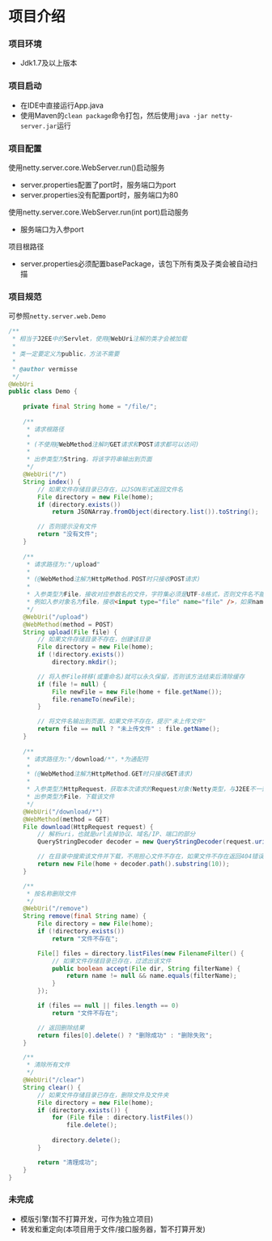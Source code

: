 # 项目介绍 #

### 项目环境 ###
* Jdk1.7及以上版本

### 项目启动 ###
* 在IDE中直接运行App.java
* 使用Maven的`clean package`命令打包，然后使用`java -jar netty-server.jar`运行

### 项目配置 ###
使用netty.server.core.WebServer.run()启动服务
* server.properties配置了port时，服务端口为port
* server.properties没有配置port时，服务端口为80

使用netty.server.core.WebServer.run(int port)启动服务
* 服务端口为入参port

项目根路径
* server.properties必须配置basePackage，该包下所有类及子类会被自动扫描

### 项目规范 ###
可参照`netty.server.web.Demo`
```java
/**
 * 相当于J2EE中的Servlet，使用@WebUri注解的类才会被加载
 * 
 * 类一定要定义为public，方法不需要
 * 
 * @author vermisse
 */
@WebUri
public class Demo {
	
	private final String home = "/file/";
	
	/**
	 * 请求根路径
	 * 
	 * (不使用@WebMethod注解时GET请求和POST请求都可以访问)
	 * 
	 * 出参类型为String，将该字符串输出到页面
	 */
	@WebUri("/")
	String index() {
		// 如果文件存储目录已存在，以JSON形式返回文件名
		File directory = new File(home);
		if (directory.exists())
			return JSONArray.fromObject(directory.list()).toString();

		// 否则提示没有文件
		return "没有文件";
	}
	
	/**
	 * 请求路径为:"/upload"
	 * 
	 * (@WebMethod注解为HttpMethod.POST时只接收POST请求)
	 * 
	 * 入参类型为File，接收对应参数名的文件，字符集必须是UTF-8格式，否则文件名不能为中文
	 * 例如入参对象名为file，接收<input type="file" name="file" />，如果name为file的文件有多个，则接收第一个
	 */
	@WebUri("/upload")
	@WebMethod(method = POST)
	String upload(File file) {
		// 如果文件存储目录不存在，创建该目录
		File directory = new File(home);
		if (!directory.exists())
			directory.mkdir();

		// 将入参File转移(或重命名)就可以永久保留，否则该方法结束后清除缓存
		if (file != null) {
			File newFile = new File(home + file.getName());
			file.renameTo(newFile);
		}

		// 将文件名输出到页面，如果文件不存在，提示"未上传文件"
		return file == null ? "未上传文件" : file.getName();
	}
	
	/**
	 * 请求路径为:"/download/*"，*为通配符
	 * 
	 * (@WebMethod注解为HttpMethod.GET时只接收GET请求)
	 * 
	 * 入参类型为HttpRequest，获取本次请求的Request对象(Netty类型，与J2EE不一致)
	 * 出参类型为File，下载该文件
	 */
	@WebUri("/download/*")
	@WebMethod(method = GET)
	File download(HttpRequest request) {
		// 解析uri，也就是url去掉协议、域名/IP、端口的部分
		QueryStringDecoder decoder = new QueryStringDecoder(request.uri());

		// 在目录中搜索该文件并下载，不用担心文件不存在，如果文件不存在返回404错误
		return new File(home + decoder.path().substring(10));
	}

	/**
	 * 按名称删除文件
	 */
	@WebUri("/remove")
	String remove(final String name) {
		File directory = new File(home);
		if (!directory.exists())
			return "文件不存在";

		File[] files = directory.listFiles(new FilenameFilter() {
			// 如果文件存储目录已存在，过滤出该文件
			public boolean accept(File dir, String filterName) {
				return name != null && name.equals(filterName);
			}
		});

		if (files == null || files.length == 0)
			return "文件不存在";

		// 返回删除结果
		return files[0].delete() ? "删除成功" : "删除失败";
	}

	/**
	 * 清除所有文件
	 */
	@WebUri("/clear")
	String clear() {
		// 如果文件存储目录已存在，删除文件及文件夹
		File directory = new File(home);
		if (directory.exists()) {
			for (File file : directory.listFiles())
				file.delete();
			
			directory.delete();
		}

		return "清理成功";
	}
}
```

### 未完成 ###
* 模版引擎(暂不打算开发，可作为独立项目)
* 转发和重定向(本项目用于文件/接口服务器，暂不打算开发)